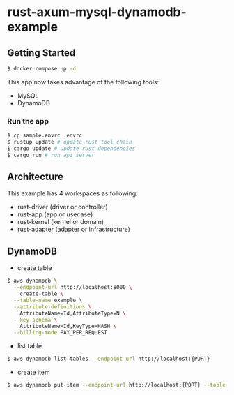 # rust-axum-mysql-dynamodb-example

## Getting Started
```sh
$ docker compose up -d
```

This app now takes advantage of the following tools:
- MySQL
- DynamoDB

### Run the app

```sh
$ cp sample.envrc .envrc
$ rustup update # update rust tool chain
$ cargo update # update rust dependencies
$ cargo run # run api server
```

## Architecture

This example has 4 workspaces as following:

- rust-driver (driver or controller)
- rust-app (app or usecase)
- rust-kernel (kernel or domain)
- rust-adapter (adapter or infrastructure)

## DynamoDB
- create table
```sh
$ aws dynamodb \
  --endpoint-url http://localhost:8000 \
    create-table \
  --table-name example \
  --attribute-definitions \
    AttributeName=Id,AttributeType=N \
  --key-schema \
    AttributeName=Id,KeyType=HASH \
  --billing-mode PAY_PER_REQUEST

```
- list table
```sh
$ aws dynamodb list-tables --endpoint-url http://localhost:{PORT}
```
- create item
```sh
$ aws dynamodb put-item --endpoint-url http://localhost:{PORT} --table-name example --item '{"Id": {"N": "1"}, "Name": {"S": "user1"}, "Password": {"S": "pw1"}}'
```